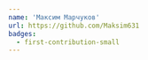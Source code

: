 ```yaml
---
name: 'Максим Марчуков'
url: https://github.com/Maksim631
badges:
  - first-contribution-small
---
```

